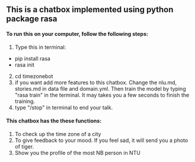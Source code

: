 
## This is a chatbox implemented using python package rasa

#### To run this on your computer, follow the following steps: 
1. Type this in terminal:
 - pip install rasa
 - rasa init
2. cd timezonebot
3. if you want add more features to this chatbox. Change the nlu.md, 
stories.md in data file and domain.yml. Then train the model by typing 
"rasa train" in the terminal. It may takes you a few seconds to finish 
the training.
4. type "/stop" in terminal to end your talk.

#### This chatbox has the these functions: 
1. To check up the time zone of a city
2. To give feedback to your mood. If you feel sad, it will send you a photo of tiger.
3. Show you the profile of the most NB person in NTU